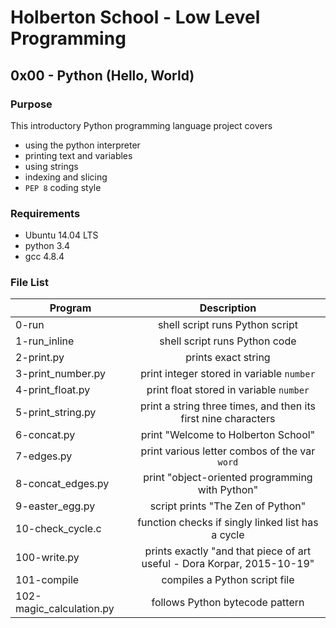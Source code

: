 # Holberton School - Low Level Programming
## 0x00 - Python (Hello, World)

### Purpose
This introductory Python programming language project covers
* using the python interpreter
* printing text and variables
* using strings
* indexing and slicing
* `PEP 8` coding style

### Requirements
* Ubuntu 14.04 LTS
* python 3.4
* gcc 4.8.4

### File List
| Program	  | Description						     |
| --------------- |:--------------------------------------------------------:|
| 0-run  | shell script runs Python script |
| 1-run_inline      | shell script runs Python code 	 |
| 2-print.py	  | prints exact string |
| 3-print_number.py 	  | print integer stored in variable `number`	     		     |
| 4-print_float.py	  | print float stored in variable `number` |
| 5-print_string.py	  | print a string three times, and then its first nine characters |
| 6-concat.py		  | print "Welcome to Holberton School" |
| 7-edges.py	  | print various letter combos of the var `word` |
| 8-concat_edges.py	  | print "object-oriented programming with Python" |
| 9-easter_egg.py	  | script prints "The Zen of Python" |
| 10-check_cycle.c	  | function checks if singly linked list has a cycle |
| 100-write.py 		  | prints exactly "and that piece of art useful - Dora Korpar, 2015-10-19" |
| 101-compile		  | compiles a Python script file |
| 102-magic_calculation.py | follows Python bytecode pattern |